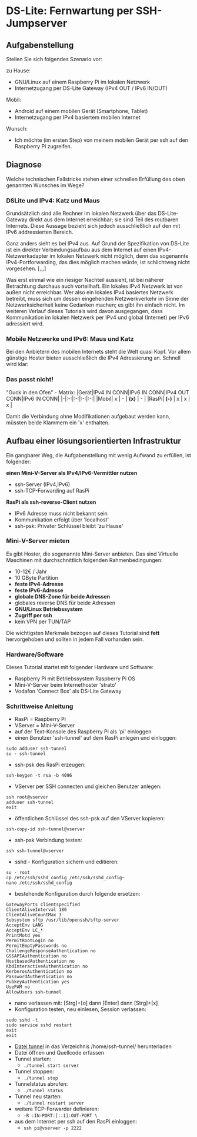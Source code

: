 # DS-Lite: Fernwartung per SSH-Jumpserver

## Aufgabenstellung

Stellen Sie sich folgendes Szenario vor:

zu Hause:
- GNU/Linux auf einem Raspberry Pi im lokalen Netzwerk
- Internetzugang per DS-Lite Gateway (IPv4 OUT / IPv6 IN/OUT)

Mobil:
- Android auf einem mobilen Gerät (Smartphone, Tablet)
- Internetzugang per IPv4 basiertem mobilen Internet

Wunsch:
- Ich möchte (im ersten Step) von meinem mobilen Gerät per ssh auf den Raspberry Pi zugreifen.

## Diagnose

Welche technischen Fallstricke stehen einer schnellen Erfüllung des oben genannten Wunsches im Wege?

### DSLite und IPv4: Katz und Maus

Grundsätzlich sind alle Rechner im lokalen Netzwerk
über das DS-Lite-Gateway
direkt aus dem Internet erreichbar;
sie sind Teil des routbaren Internets.
Diese Aussage bezieht sich jedoch ausschließlich
auf den mit IPv6 addressierten Bereich.

Ganz anders sieht es bei IPv4 aus.
Auf Grund der Spezifikation von DS-Lite
ist ein direkter Verbindungsaufbau
aus dem Internet
auf einen IPv4-Netzwerkadapter
im lokalen Netzwerk nicht möglich,
denn das sogenannte IPv4-Portforwarding,
das dies möglich machen würde,
ist schlichtweg nicht vorgesehen. [[...]](https://de.wikipedia.org/wiki/IPv6#Dual-Stack_Lite_(DS-Lite))

Was erst einmal wie ein riesiger Nachteil aussieht,
ist bei näherer Betrachtung durchaus auch vorteilhaft.
Ein lokales IPv4 Netzwerk ist von außen nicht erreichbar.
Wer also ein lokales IPv4 basiertes Netzwerk betreibt,
muss sich um dessen eingehenden Netzwerkverkehr
im Sinne der Netzwerksicherheit keine Gedanken machen;
es gibt ihn einfach nicht.
Im weiteren Verlauf dieses Tutorials wird davon ausgegangen,
dass Kommunikation im lokalen Netzwerk per IPv4
und global (Internet) per IPv6 adressiert wird.

### Mobile Netzwerke und IPv6: Maus und Katz

Bei den Anbietern des mobilen Internets steht die Welt quasi Kopf.
Vor allem günstige Hoster bieten ausschließlich die IPv4 Adressierung an.
Schnell wird klar:

### Das passt nicht!

"Guck in den Ofen" - Matrix:
|Gerät|IPv4 IN CONN|IPv6 IN CONN|IPv4 OUT CONN|IPv6 IN CONN|
|-|:-:|:-:|:-:|:-:|
|Mobil| x | - | **(x)** | - |
|RasPi| **(-)** | x | x | x |

Damit die Verbindung ohne Modifikationen aufgebaut werden kann,
müssten beide Klammern ein 'x' enthalten.

## Aufbau einer lösungsorientierten Infrastruktur

Ein gangbarer Weg, die Aufgabenstellung mit wenig Aufwand zu erfüllen, ist folgender:

**einen Mini-V-Server als IPv4/IPv6-Vermittler nutzen**
- ssh-Server (IPv4,IPv6)
- ssh-TCP-Forwarding auf RasPi

**RasPi als ssh-reverse-Client nutzen**
- IPv6 Adresse muss nicht bekannt sein
- Kommunikation erfolgt über 'localhost'
- ssh-psk: Privater Schlüssel bleibt 'zu Hause'

### Mini-V-Server mieten

Es gibt Hoster,
die sogenannte Mini-Server anbieten.
Das sind Virtuelle Maschinen mit durchschnittlich folgenden Rahmenbedingungen:

- 10-12€ / Jahr
- 10 GByte Partition
- **feste IPv4-Adresse**
- **feste IPv6-Adresse**
- **globale DNS-Zone für beide Adressen**
- globales reverse DNS für beide Adressen
- **GNU/Linux Betriebssystem**
- **Zugriff per ssh**
- kein VPN per TUN/TAP

Die wichtigsten Merkmale bezogen auf dieses Tutorial
sind **fett** hervorgehoben und sollten in jedem Fall vorhanden sein.

### Hardware/Software

Dieses Tutorial startet mit folgender Hardware und Software:

- Raspberry Pi mit Betriebssystem Raspberry Pi OS
- Mini-V-Server beim Internethoster 'strato'
- Vodafon 'Connect Box' als DS-Lite Gateway

### Schrittweise Anleitung

- RasPi = Raspberry Pi
- VServer = Mini-V-Server
- auf der Text-Konsole des Raspberry Pi als 'pi' einloggen
- einen Benutzer 'ssh-tunnel' auf dem RasPi anlegen und einloggen:
```
sudo adduser ssh-tunnel
su - ssh-tunnel
```
- ssh-psk des RasPi erzeugen:
```
ssh-keygen -t rsa -b 4096
```
- VServer per SSH connecten und gleichen Benutzer anlegen:
```
ssh root@vserver
adduser ssh-tunnel
exit
```
- öffentlichen Schlüssel des ssh-psk auf den VServer kopieren:
```
ssh-copy-id ssh-tunnel@vserver
```
- ssh-psk Verbindung testen:
```
ssh ssh-tunnel@vserver
```
- sshd - Konfiguration sichern und editieren:
```
su - root
cp /etc/ssh/sshd_config /etc/ssh/sshd_config~
nano /etc/ssh/sshd_config
```
- bestehende Konfiguration durch folgende ersetzen:
```
GatewayPorts clientspecified
ClientAliveInterval 180
ClientAliveCountMax 3
Subsystem sftp /usr/lib/openssh/sftp-server
AcceptEnv LANG
AcceptEnv LC_*
PrintMotd yes
PermitRootLogin no
PermitEmptyPasswords no
ChallengeResponseAuthentication no
GSSAPIAuthentication no
HostbasedAuthentication no
KbdInteractiveAuthentication no
KerberosAuthentication no
PasswordAuthentication no
PubkeyAuthentication yes
UsePAM no
AllowUsers ssh-tunnel
```
- nano verlassen mit: [Strg]+[o] dann [Enter] dann [Strg]+[x]
- Konfiguration testen, neu einlesen, Session verlassen:
```
sudo sshd -t
sudo service sshd restart
exit
exit
```
- [Datei tunnel](https://github.com/ingank/Linux/blob/master/files/how2_dslite-ssh-jumpserver/tunnel) in das Verzeichnis /home/ssh-tunnel/ herunterladen
- Datei öffnen und Quellcode erfassen
- Tunnel starten:
  - `./tunnel start server`
- Tunnel stoppen:
  - `./tunnel stop`
- Tunnelstatus abrufen:
  - `./tunnel status`
- Tunnel neu starten:
  - `./tunnel restart server`
- weitere TCP-Forwarder definieren:
  - `-R :IN-PORT:[::1]:OUT-PORT \`
- aus dem Internet per ssh auf den RasPi einloggen:
  - `ssh pi@vserver -p 2222`
